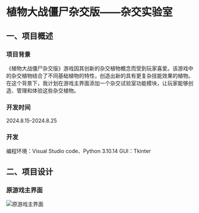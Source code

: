 # 植物大战僵尸杂交版——杂交实验室
## 一、项目概述
### 项目背景
《植物大战僵尸杂交版》游戏因其创新的杂交植物概念而受到玩家喜爱。该游戏中的杂交植物结合了不同基础植物的特性，创造出新的具有更复杂技能效果的植物。在这个背景下，我计划在游戏主界面添加一个杂交试验室功能模块，让玩家能够创造、管理和体验这些杂交植物。
### 开发时间
2024.8.15-2024.8.25
### 开发
编程环境：Visual Studio code、Python 3.10.14
GUI：Tkinter
## 二、项目设计
### 原游戏主界面
![原游戏主界面](0.images\design\游戏主界面.png)
